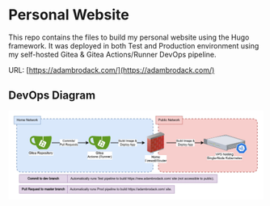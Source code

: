 # Personal Website

This repo contains the files to build my personal website using the Hugo framework. It was deployed in both Test and Production environment using my self-hosted Gitea & Gitea Actions/Runner DevOps pipeline.

URL: [https://adambrodack.com/](https://adambrodack.com/)

## DevOps Diagram
![Diagram](drawing/diagram.jpg)
